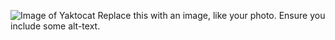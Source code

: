 ![Image of Yaktocat Replace this with an image, like your photo. Ensure you include some alt-text.](https://octodex.github.com/images/yaktocat.png)
